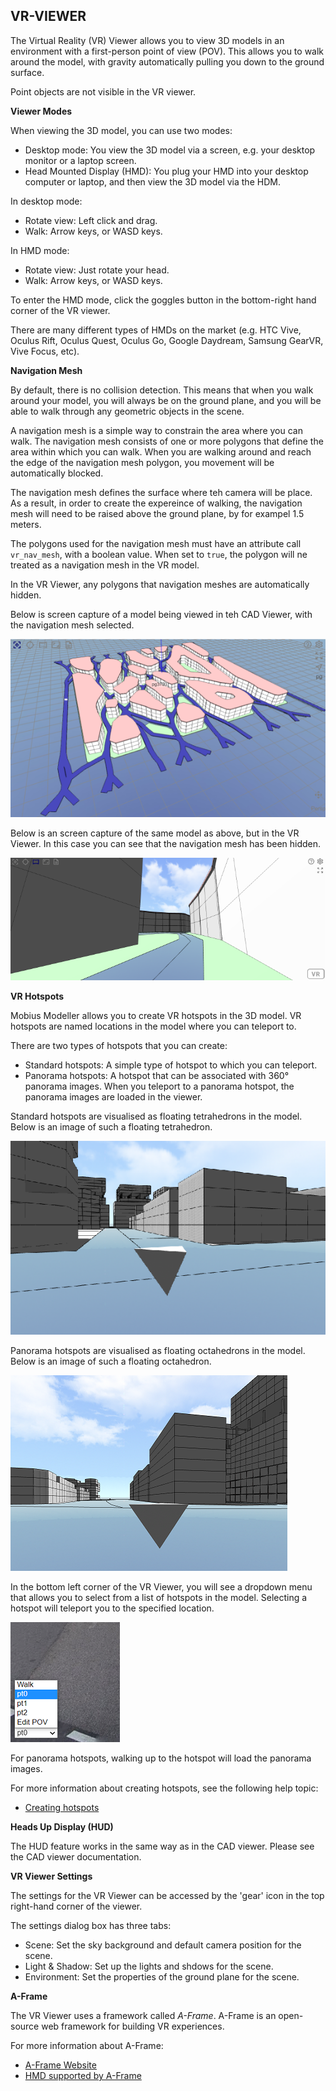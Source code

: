 ## VR-VIEWER  
  
The Virtual Reality (VR) Viewer allows you to view 3D models in an environment with a first-person
point of view (POV). This allows you to walk around the model, with gravity automatically pulling
you down to the ground surface.

Point objects are not visible in the VR viewer.

**Viewer Modes**

When viewing the 3D model, you can use two modes:
* Desktop mode: You view the 3D model via a screen, e.g. your desktop monitor or a laptop screen.
* Head Mounted Display (HMD): You plug your HMD into your desktop computer or laptop, and then view
  the 3D model via the HDM.

In desktop mode:
* Rotate view: Left click and drag.
* Walk: Arrow keys, or WASD keys.

In HMD mode:
* Rotate view: Just rotate your head.
* Walk: Arrow keys, or WASD keys.

To enter the HMD mode, click the goggles button in the bottom-right hand corner of the VR viewer.

There are many different types of HMDs on the market (e.g. HTC Vive, Oculus Rift, Oculus Quest,
Oculus Go, Google Daydream, Samsung GearVR, Vive Focus, etc).

**Navigation Mesh**

By default, there is no collision detection. This means that when you walk around your model, you
will always be on the ground plane, and you will be able to walk through any geometric objects in
the scene. 

A navigation mesh is a simple way to constrain the area where you can walk. The navigation mesh
consists of one or more polygons that define the area within which you can walk. When you are
walking around and reach the edge of the navigation mesh polygon, you movement will be automatically
blocked.

The navigation mesh defines the surface where teh camera will be place. As a result, in order to
create the expereince of walking, the navigation mesh will need to be raised above the ground plane,
by for exampel 1.5 meters.

The polygons used for the navigation mesh must have an attribute call `vr_nav_mesh`, with a boolean
value. When set to `true`, the polygon will ne treated as a navigation mesh in the VR model.

In the VR Viewer, any polygons that navigation meshes are automatically hidden. 

Below is screen capture of a model being viewed in teh CAD Viewer, with the navigation mesh
selected.

![A navigation mesh in the CAD viewer.](assets/typedoc-json/docVW/imgs/viewer_vr_nav_mesh_in_cadv.png)

Below is an screen capture of the same model as above, but in the VR Viewer. In this case you can
see that the navigation mesh has been hidden. 

![A model with a navigation mesh, in the VR Viewer.](assets/typedoc-json/docVW/imgs/viewer_vr_nav_mesh_in_vrv.png)

**VR Hotspots**

Mobius Modeller allows you to create VR hotspots in the 3D model. VR hotspots are named locations in
the model where you can teleport to. 

There are two types of hotspots that you can create:
* Standard hotspots: A simple type of hotspot to which you can teleport.
* Panorama hotspots: A hotspot that can be associated with 360° panorama images. When you teleport
  to a panorama hotspot, the panorama images are loaded in the viewer. 

Standard hotspots are visualised as floating tetrahedrons in the model. Below is an
image of such a floating tetrahedron.

![A 3D Icon for a standard hotspot](assets/typedoc-json/docVW/imgs/viewer_vr_standard_hotspot.png)

Panorama hotspots are visualised as floating octahedrons in the model. Below is
an image of such a floating octahedron.

![A 3D Icon for a VR Panorama Hotspot](assets/typedoc-json/docVW/imgs/viewer_vr_panorama_hotspot.png)

In the bottom left corner of the VR Viewer, you will see a dropdown menu that allows you to select
from a list of hotspots in the model. Selecting a hotspot will teleport you to the specified
location.

![Dropdown Hotspot Selector](assets/typedoc-json/docVW/imgs/viewer_vr_hotspot_dropdown.png)

For panorama hotspots, walking up to the hotspot will load the panorama images.

For more information about creating hotspots, see the following help topic:
* [Creating hotspots](https://mobius-08.design-automation.net/gallery?defaultViewer=doc&docSection=VW.vr-viewer-hotspots)


**Heads Up Display (HUD)**

The HUD feature works in the same way as in the CAD viewer. Please see the CAD viewer documentation.

**VR Viewer Settings**

The settings for the VR Viewer can be accessed by the 'gear' icon in the top right-hand corner of
the viewer.

The settings dialog box has three tabs:
* Scene: Set the sky background and default camera position for the scene.
* Light & Shadow: Set up the lights and shdows for the scene.
* Environment: Set the properties of the ground plane for the scene.

**A-Frame**

The VR Viewer uses a framework called _A-Frame_. A-Frame is an open-source web framework for 
building VR experiences.

For more information about A-Frame:
* [A-Frame Website](https://aframe.io/)
* [HMD supported by A-Frame](https://aframe.io/docs/1.2.0/introduction/vr-headsets-and-webvr-browsers.html#which-vr-headsets-does-a-frame-support)